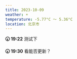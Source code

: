 ```yaml
---
title: 2023-10-09
weather: ☀️
temperature: -5.77°C ～ 5.36°C
location: 北京市
---
```


**🕢 19:22** 测试下

**🕢 19:30** 看能否更新？
